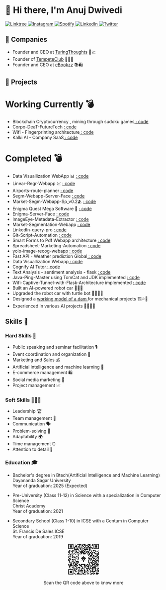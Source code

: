 <h1 align="left">👋 Hi there, I'm Anuj Dwivedi</h1> 

<p align="left">
  <a href="https://www.linktree.com/anuj_dwivedi" target="_blank">
    <img src="https://img.shields.io/badge/-Linktree-39E09B?style=flat-square&logo=linktree&logoColor=white&link=https://www.linktree.com/yourusername" alt="Linktree">
  </a>
  <a href="https://www.instagram.com/anuj_dwvd_0/" target="_blank">
    <img src="https://img.shields.io/badge/-Instagram-E4405F?style=flat-square&logo=instagram&logoColor=white&link=https://www.instagram.com/yourusername/" alt="Instagram">
  </a>
  <a href="https://open.spotify.com/user/invalid" target="_blank">
    <img src="https://img.shields.io/badge/-Spotify-1DB954?style=flat-square&logo=spotify&logoColor=white&link=https://open.spotify.com/user/yourusername" alt="Spotify">
  </a>
   <a href="https://www.linkedin.com/in/anuj-dwivedi-1352831b1/" target="_blank">
    <img src="https://img.shields.io/badge/-LinkedIn-0A66C2?style=flat-square&logo=linkedin&logoColor=white&link=https://www.linkedin.com/in/yourusername/" alt="LinkedIn">
  </a>
  <a href="https://twitter.com/turingthoughts?t=ZDw8FXB8KvOw9dcir6knZw&s=09" target="_blank">
    <img src="https://img.shields.io/badge/-Twitter-1DA1F2?style=flat-square&logo=twitter&logoColor=white&link=https://twitter.com/yourusername" alt="Twitter">
  </a>
</p>

## 💼 Companies

- Founder and CEO at <a href="https://linktr.ee/turingthoughts" target="_blank">TuringThoughts</a> 🤖📈
- Founder of <a href="https://tempetedsu.carrd.co/" target="_blank">TempeteClub</a> 🧑‍💻🤝
- Founder and CEO at <a href="https://e-bookzzz.myshopify.com/" target="_blank">eBookzz</a> 📚🛍️

## 🚀 Projects

# Working Currently 💣
- Blockchain Cryptocurrency , mining through sudoku games<a href="" target="_blank"> : code</a>
- Corpo-DeaT-FutureTech <a href="" target="_blank"> : code</a>
- Wifi - Fingerprinting architecture<a href="" target="_blank"> : code</a>
- Kalki AI - Company SaaS<a href="" target="_blank"> : code</a>

# Completed 💣
- Data Visuallization WebApp 📊 <a href="https://github.com/ANUJDWIVDI/data-visualization-webapp-flask" target="_blank"> : code</a>
- Linear-Regr-Webapp 💹 <a href="https://github.com/ANUJDWIVDI/linear-regr-webapp" target="_blank"> : code</a>
- Airports-route-planner <a href="https://github.com/ANUJDWIVDI/flight-path-calculator" target="_blank"> : code</a>
- Segm-Webapp-Server-Face <a href="https://github.com/ANUJDWIVDI/market-segm-server-face" target="_blank"> : code</a>
- Market-Segm-Webapp-Sp_v0.2🫂 <a href="https://github.com/ANUJDWIVDI/market-segmentation-webapp" target="_blank"> : code</a>
- Enigma Quest Mega Software 🚀 <a href="https://github.com/ANUJDWIVDI/enigma-code-webapp" target="_blank"> : code</a>
- Enigma-Server-Face <a href="https://github.com/ANUJDWIVDI/enigma-server-face" target="_blank"> : code</a>
- ImageEye-Metadata-Extractor <a href="https://github.com/ANUJDWIVDI/image-metadata-extract-webapp" target="_blank"> : code</a>
- Market-Segmentation-Webapp <a href="https://github.com/ANUJDWIVDI/market-segmentation-webapp" target="_blank"> : code</a>
- LinkedIn-query-pro <a href="https://github.com/ANUJDWIVDI/linkedin-query-pro" target="_blank"> : code</a>
- Git-Script-Automation <a href="https://github.com/ANUJDWIVDI/git-script-automation" target="_blank"> : code</a>
- Smart Forms to Pdf Webapp architecture <a href="https://github.com/ANUJDWIVDI/forms-to-pdf-webapp-arch" target="_blank"> : code</a>
- Spreadsheet-Marketing-Automation <a href="https://github.com/ANUJDWIVDI/Spreadsheet-Marketing-Automation" target="_blank"> : code</a>
- yolo-image-recog-webapp <a href="https://github.com/ANUJDWIVDI/yolo-image-recog-webapp" target="_blank"> : code</a>
- Fast API - Weather prediction Global<a href="https://github.com/ANUJDWIVDI/fast-api-python-weather-forecast" target="_blank"> : code</a>
- Data Visuallization Webapp<a href="https://www.linkedin.com/posts/anuj-dwivedi-1352831b1_github-anujdwivdidata-visualization-webapp-flask-activity-7049617979923169280-985O?utm_source=share&utm_medium=member_desktop" target="_blank"> : code</a>
- Cognify AI Tutor<a href="https://www.linkedin.com/posts/anuj-dwivedi-1352831b1_github-anujdwivditutor-ai-flask-webapp-activity-7048689321293352962-eo6p?utm_source=share&utm_medium=member_desktop" target="_blank"> : code</a>
- Text Analysis - sentiment analysis - flask <a href="https://www.linkedin.com/posts/anuj-dwivedi-1352831b1_github-anujdwivditext-analysis-flask-framework-activity-7048337597235953664-hdey?utm_source=share&utm_medium=member_desktop" target="_blank"> : code</a>
- Java-Ping-Master using TomCat and JDK implemented <a href="https://www.linkedin.com/posts/anuj-dwivedi-1352831b1_github-anujdwivdijava-ping-master-activity-7046865911361798144-5DMQ?utm_source=share&utm_medium=member_desktop" target="_blank"> : code</a>
- Wifi-Captive-Tunnel-with-Flask-Architecture implemented <a href="https://www.linkedin.com/feed/update/urn:li:activity:7046520877366067200/" target="_blank"> : code</a>
- Built an AI-powered robot car 🚗🤖🧠
- Upgraded the robot car with turtle bot 🐢🚗🤖🧠
- Designed a <a href="https://damyl90.carrd.co/" target="_blank">working model of a dam </a>for mechanical projects 🏗️💦🤖
- Experienced in various AI projects 🧑‍💻🤖🧠

## Skills 🚀

### Hard Skills 🤖

- Public speaking and seminar facilitation 🎙️
- Event coordination and organization 🎉
- Marketing and Sales 💰
- Artificial intelligence and machine learning 🧠
- E-commerce management 🛍️
- Social media marketing 📱
- Project management 📈

### Soft Skills 🧑‍🤝‍🧑

- Leadership 🏆
- Team management 👥
- Communication 🗣️
- Problem-solving 🤔
- Adaptability 🌍
- Time management ⏰
- Attention to detail 👀

### Education 🎓

- Bachelor's degree in Btech(Artificial Intelligence and Machine Learning)  
  Dayananda Sagar University  
  Year of graduation: 2025 (Expected)
  
- Pre-University (Class 11-12) in Science with a specialization in Computer Science  
  Christ Academy  
  Year of graduation: 2021
  
- Secondary School (Class 1-10) in ICSE with a Centum in Computer Science  
  St. Francis De Sales ICSE  
  Year of graduation: 2019
<p align = "left">
<p align="center"><img src="anuj_linktree_1.jpg" width="100" height="100" alt="QR Code"></p><p align="center">Scan the QR code above to know more</p> </p>

